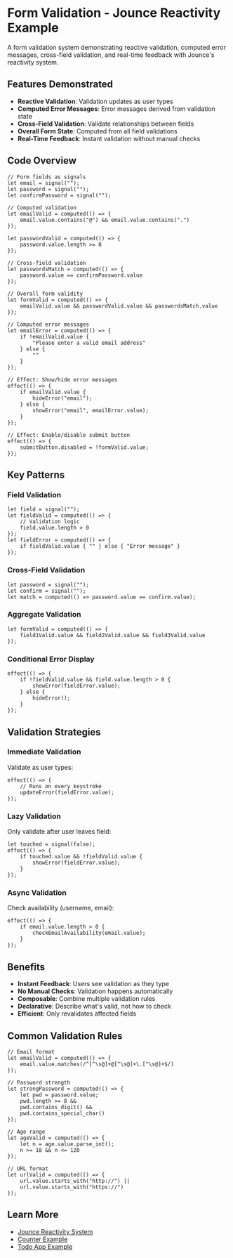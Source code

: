 # Form Validation - Jounce Reactivity Example

A form validation system demonstrating reactive validation, computed error messages, cross-field validation, and real-time feedback with Jounce's reactivity system.

## Features Demonstrated

- **Reactive Validation**: Validation updates as user types
- **Computed Error Messages**: Error messages derived from validation state
- **Cross-Field Validation**: Validate relationships between fields
- **Overall Form State**: Computed from all field validations
- **Real-Time Feedback**: Instant validation without manual checks

## Code Overview

```jounce
// Form fields as signals
let email = signal("");
let password = signal("");
let confirmPassword = signal("");

// Computed validation
let emailValid = computed(() => {
    email.value.contains("@") && email.value.contains(".")
});

let passwordValid = computed(() => {
    password.value.length >= 8
});

// Cross-field validation
let passwordsMatch = computed(() => {
    password.value == confirmPassword.value
});

// Overall form validity
let formValid = computed(() => {
    emailValid.value && passwordValid.value && passwordsMatch.value
});

// Computed error messages
let emailError = computed(() => {
    if !emailValid.value {
        "Please enter a valid email address"
    } else {
        ""
    }
});

// Effect: Show/hide error messages
effect(() => {
    if emailValid.value {
        hideError("email");
    } else {
        showError("email", emailError.value);
    }
});

// Effect: Enable/disable submit button
effect(() => {
    submitButton.disabled = !formValid.value;
});
```

## Key Patterns

### Field Validation
```jounce
let field = signal("");
let fieldValid = computed(() => {
    // Validation logic
    field.value.length > 0
});
let fieldError = computed(() => {
    if fieldValid.value { "" } else { "Error message" }
});
```

### Cross-Field Validation
```jounce
let password = signal("");
let confirm = signal("");
let match = computed(() => password.value == confirm.value);
```

### Aggregate Validation
```jounce
let formValid = computed(() => {
    field1Valid.value && field2Valid.value && field3Valid.value
});
```

### Conditional Error Display
```jounce
effect(() => {
    if !fieldValid.value && field.value.length > 0 {
        showError(fieldError.value);
    } else {
        hideError();
    }
});
```

## Validation Strategies

### Immediate Validation
Validate as user types:
```jounce
effect(() => {
    // Runs on every keystroke
    updateError(fieldError.value);
});
```

### Lazy Validation
Only validate after user leaves field:
```jounce
let touched = signal(false);
effect(() => {
    if touched.value && !fieldValid.value {
        showError(fieldError.value);
    }
});
```

### Async Validation
Check availability (username, email):
```jounce
effect(() => {
    if email.value.length > 0 {
        checkEmailAvailability(email.value);
    }
});
```

## Benefits

- **Instant Feedback**: Users see validation as they type
- **No Manual Checks**: Validation happens automatically
- **Composable**: Combine multiple validation rules
- **Declarative**: Describe what's valid, not how to check
- **Efficient**: Only revalidates affected fields

## Common Validation Rules

```jounce
// Email format
let emailValid = computed(() => {
    email.value.matches(/^[^\s@]+@[^\s@]+\.[^\s@]+$/)
});

// Password strength
let strongPassword = computed(() => {
    let pwd = password.value;
    pwd.length >= 8 &&
    pwd.contains_digit() &&
    pwd.contains_special_char()
});

// Age range
let ageValid = computed(() => {
    let n = age.value.parse_int();
    n >= 18 && n <= 120
});

// URL format
let urlValid = computed(() => {
    url.value.starts_with("http://") ||
    url.value.starts_with("https://")
});
```

## Learn More

- [Jounce Reactivity System](../../docs/design/REACTIVITY_SYSTEM.md)
- [Counter Example](../counter-app/)
- [Todo App Example](../todo-app-reactive/)
